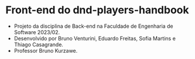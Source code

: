 # Front-end do dnd-players-handbook
- Projeto da disciplina de Back-end na Faculdade de Engenharia de Software 2023/02.
- Desenvolvido por Bruno Venturini, Eduardo Freitas, Sofia Martins e Thiago Casagrande.
- Professor Bruno Kurzawe.
